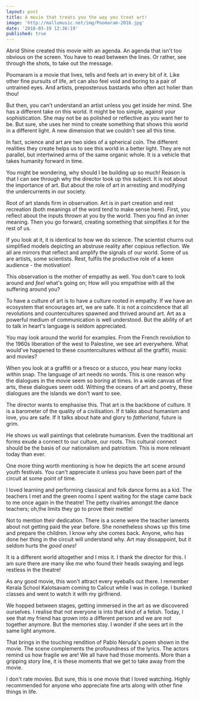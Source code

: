 ```yaml
---
layout: post
title: A movie that treats you the way you treat art!
image: 'http://mallumusic.net/img/Poomaram-2016.jpg'
date: '2018-03-19 12:36:19'
published: true
---
```

Abrid Shine created this movie with an agenda. An agenda that isn't too obvious on the screen. You have to read between the lines. Or rather, see through the shots, to take out the message.

Poomaram is a movie that lives, tells and feels art in every bit of it. Like other fine pursuits of life, art can also feel void and boring to a pair of untrained eyes. And artists, preposterous bastards who often act holier than thou!

But then, you can't understand an artist unless you get inside her mind. She has a different take on this world.  It might be too simple, against your sophistication. She may not be as polished or reflective as you want her to be. But sure, she uses her mind to create something that shows this world in a different light. A new dimension that we couldn't see all this time.

In fact, science and art are two sides of a spherical coin. The different realities they create helps us to see this world in a better light. They are not parallel, but intertwined arms of the same organic whole. It is a vehicle that takes humanity forward in time.

You might be wondering, why should I be building up so much! Reason is that I can see through why the director took up this subject. It is not about the importance of art. But about the role of art in arresting and modifying the undercurrents in our society.

Root of art stands firm in observation. Art is in part creation and rest recreation (both meanings of the word tend to make sense here). First, you reflect about the inputs thrown at you by the world. Then you find an inner meaning. Then you go forward, creating something that simplifies it for the rest of us.

If you look at it, it is identical to how we do science. The scientist churns out simplified models depicting an abstruse reality after copious reflection. We all are mirrors that reflect and amplify the signals of our world. Some of us are artists, some scientists. Rest, fulfils the productive role of a keen audience - the motivation!

This observation is the mother of  empathy as well. You don't care to look around and *feel* what's going on; How will you empathise with all the suffering around you?

To have a culture of art is to have a culture rooted in empathy. If we have an ecosystem that encourages art, we are safe. It is not a coincidence that all revolutions and countercultures spawned and thrived around art. Art as a powerful medium of communication is well understood. But the ability of art to talk in heart's language is seldom appreciated.

You may look around the world for examples. From the French revolution to the 1960s liberation of the west to Palestine, we see art everywhere. What would've happened to these countercultures without all the graffiti, music and movies? 

When you look at a graffiti or a fresco or a stucco, you hear many locks within snap. The language of art needs no words. This is one reason why the dialogues in the movie seem so boring at times. In a wide canvas of fine arts, these dialogues seem odd. Withing the oceans of art and poetry, these dialogues are the islands we don't want to see.

The director wants to emphasise this. That art is the backbone of culture. It is a barometer of the quality of a civilisation. If it talks about humanism and love, you are safe. If it talks about hate and glory to *fatherland*, future is grim.

He shows us wall paintings that celebrate humanism. Even the traditional art forms exude a connect to our culture, our roots. This cultural connect should be the basis of our nationalism and patriotism. This is more relevant today than ever.

One more thing worth mentioning is how he depicts the art scene around youth festivals. You can't appreciate it unless you have been part of the circuit at some point of time. 

I loved learning and performing classical and folk dance forms as a kid. The teachers I met and the green rooms I spent waiting for the stage came back to me once again in the theatre! The petty rivalries amongst the dance teachers; oh,the limits they go to prove their mettle!

Not to mention their dedication. There is a scene were the teacher laments about not getting paid the year before. She nonetheless shows up this time and prepare the children. I know why she comes back. Anyone, who has done her thing in the circuit will understand why. Art may dissappoint, but it seldom hurts the *good ones!* 

It is a different world altogether and I miss it. I thank the director for this. I am sure there are many like me who found their heads swaying and legs restless in the theatre!  

As any good movie, this won't attract every eyeballs out there. I remember Kerala School Kalotsavam coming to Calicut while I was in college. I bunked classes and went to watch it with my girlfriend. 

We hopped between stages, getting immersed in the art as we discovered ourselves. I realise that not everyone is into that kind of a fetish. Today, I see that my friend has grown into a different person and we are not together anymore. But the memories stay.  I wonder if she sees art in the same light anymore.

That brings in the touching rendition of Pablo Neruda's poem shown in the movie. The scene complements the profoundness of the lyrics. The actors remind us how fragile we are! We all have had those moments. More than a gripping story line, it is these moments that we get to take away from the movie.

I don't rate movies. But sure, this is one movie that I loved watching. Highly recommended for anyone who appreciate fine arts along with other fine things in life.
